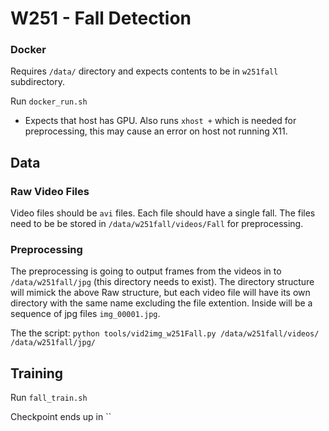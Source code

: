 # W251 - Fall Detection



### Docker

Requires `/data/` directory and expects contents to be in `w251fall` subdirectory. 

Run `docker_run.sh`

* Expects that host has GPU.  Also runs `xhost +` which is needed for preprocessing, this may cause an error on host not running X11.

## Data

### Raw Video Files

Video files should be `avi` files.  Each file should have a single fall.  The files need to be be stored in `/data/w251fall/videos/Fall` for preprocessing.

### Preprocessing

The preprocessing is going to output frames from the videos in to `/data/w251fall/jpg` (this directory needs to exist).  The directory structure will mimick the above Raw structure, but each video file will have its own directory with the same name excluding the file extention.  Inside will be a sequence of jpg files `img_00001.jpg`.

The the script:
`python tools/vid2img_w251Fall.py /data/w251fall/videos/ /data/w251fall/jpg/`


## Training

Run `fall_train.sh`

Checkpoint ends up in ``
